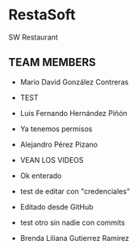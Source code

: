 # RestaSoft
SW Restaurant 


## TEAM MEMBERS

* Mario David González Contreras 
* TEST

* Luis Fernando Hernández Piñón
* Ya tenemos permisos

* Alejandro Pérez Pizano
* VEAN LOS VIDEOS
* Ok enterado

* test de editar con "credenciales"
* Editado desde GitHub
* test otro sin nadie con commits
* Brenda Liliana Gutierrez Ramirez